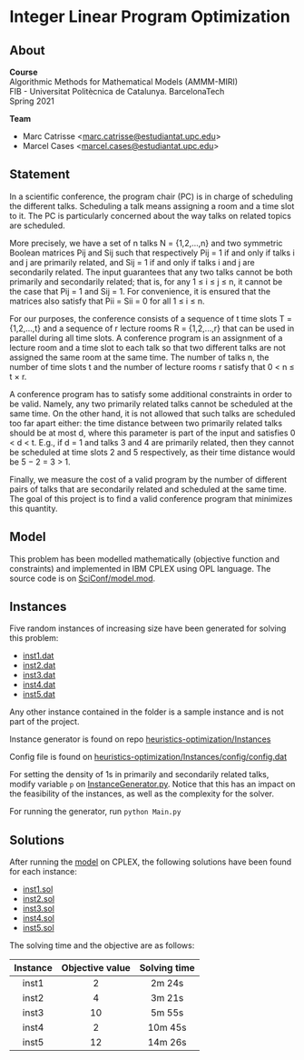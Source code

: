 # Integer Linear Program Optimization

## About

**Course**  
Algorithmic Methods for Mathematical Models (AMMM-MIRI)  
FIB - Universitat Politècnica de Catalunya. BarcelonaTech  
Spring 2021

**Team**  
* Marc Catrisse
&lt;marc.catrisse@estudiantat.upc.edu&gt;
* Marcel Cases
&lt;marcel.cases@estudiantat.upc.edu&gt;

## Statement

In a scientific conference, the program chair (PC) is in charge of scheduling the different talks. Scheduling a talk means assigning a room and a time slot to it. The PC is particularly concerned about the way talks on related topics are scheduled.

More precisely, we have a set of n talks N = {1,2,...,n} and two symmetric Boolean matrices Pij and Sij such that respectively Pij = 1 if and only if talks i and j are primarily related, and Sij = 1 if and only if talks i and j are secondarily related. The input guarantees that any two talks cannot be both primarily and secondarily related; that is, for any 1 ≤ i ≤ j ≤ n, it cannot be the case that Pij = 1 and Sij = 1. For convenience, it is ensured that the matrices also satisfy that Pii = Sii = 0 for all 1 ≤ i ≤ n.

For our purposes, the conference consists of a sequence of t time slots T = {1,2,...,t} and a sequence of r lecture rooms R = {1,2,...,r} that can be used in parallel during all time slots. A conference program is an assignment of a lecture room and a time slot to each talk so that two different talks are not assigned the same room at the same time. The number of talks n, the number of time slots t and the number of lecture rooms r satisfy that 0 < n ≤ t × r.

A conference program has to satisfy some additional constraints in order to be valid. Namely, any two primarily related talks cannot be scheduled at the same time. On the other hand, it is not allowed that such talks are scheduled too far apart either: the time distance between two primarily related talks should be at most d, where this parameter is part of the input and satisfies 0 < d < t. E.g., if d = 1 and talks 3 and 4 are primarily related, then they cannot be scheduled at time slots 2 and 5 respectively, as their time distance would be 5 − 2 = 3 > 1.

Finally, we measure the cost of a valid program by the number of different pairs of talks that are secondarily related and scheduled at the same time. The goal of this project is to find a valid conference program that minimizes this quantity.

## Model

This problem has been modelled mathematically (objective function and constraints) and implemented in IBM CPLEX using OPL language. The source code is on [SciConf/model.mod](SciConf/model.mod).

## Instances

Five random instances of increasing size have been generated for solving this problem:
* [inst1.dat](SciConf/inst1.dat)
* [inst2.dat](SciConf/inst2.dat)
* [inst3.dat](SciConf/inst3.dat)
* [inst4.dat](SciConf/inst4.dat)
* [inst5.dat](SciConf/inst5.dat)

Any other instance contained in the folder is a sample instance and is not part of the project.


Instance generator is found on repo [heuristics-optimization/Instances](https://github.com/marcelcases/heuristics-optimization/tree/master/Instances)

Config file is found on [heuristics-optimization/Instances/config/config.dat](https://github.com/marcelcases/heuristics-optimization/blob/master/Instances/config/config.dat)

For setting the density of 1s in primarily and secondarily related talks, modify variable `p` on [InstanceGenerator.py](https://github.com/marcelcases/heuristics-optimization/blob/master/Instances/InstanceGenerator.py). Notice that this has an impact on the feasibility of the instances, as well as the complexity for the solver.

For running the generator, run `python Main.py`

## Solutions

After running the [model](SciConf/model.mod) on CPLEX, the following solutions have been found for each instance:
* [inst1.sol](SciConf/inst1.sol)
* [inst2.sol](SciConf/inst2.sol)
* [inst3.sol](SciConf/inst3.sol)
* [inst4.sol](SciConf/inst4.sol)
* [inst5.sol](SciConf/inst5.sol)

The solving time and the objective are as follows:

| Instance | Objective value | Solving time |
|:--------:|:---------------:|:------------:|
|   inst1  |        2        |    2m 24s    |
|   inst2  |        4        |    3m 21s    |
|   inst3  |        10       |    5m 55s    |
|   inst4  |        2        |    10m 45s   |
|   inst5  |        12       |    14m 26s   |

